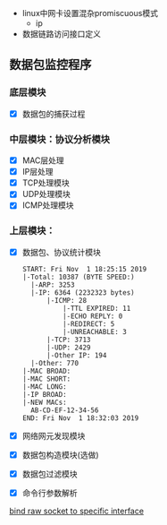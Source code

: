 * linux中网卡设置混杂promiscuous模式
  * ip 
* 数据链路访问接口定义

## 数据包监控程序

### 底层模块

- [x] 数据包的捕获过程

### 中层模块：协议分析模块

- [x] MAC层处理
- [x] IP层处理
- [x] TCP处理模块
- [x] UDP处理模块
- [x] ICMP处理模块

### 上层模块：

- [x] 数据包、协议统计模块

  ```shell
  START: Fri Nov  1 18:25:15 2019
  |-Total: 10387 (BYTE SPEED:)
  	|-ARP: 3253
  	|-IP: 6364 (2232323 bytes)
  		|-ICMP: 28
  			|-TTL EXPIRED: 11
  			|-ECHO REPLY: 0
  			|-REDIRECT: 5
  			|-UNREACHABLE: 3
  		|-TCP: 3713
  		|-UDP: 2429
  		|-Other IP: 194
  	|-Other: 770
  |-MAC BROAD:
  |-MAC SHORT:
  |-MAC LONG:
  |-IP BROAD:
  |-NEW MACs:
  	AB-CD-EF-12-34-56
  END: Fri Nov  1 18:32:03 2019
  ```

- [x] 网络网元发现模块

- [x] 数据包构造模块(选做)

- [x] 数据包过滤模块

- [x] 命令行参数解析

[bind raw socket to specific interface](https://stackoverflow.com/questions/3998569/how-to-bind-raw-socket-to-specific-interface)